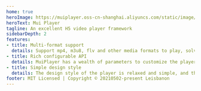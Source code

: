```yaml
---
home: true
heroImage: https://muiplayer.oss-cn-shanghai.aliyuncs.com/static/image/logo.png
heroText: Mui Player
tagline: An excellent H5 video player framework
sidebarDepth: 2
features:
- title: Multi-format support
  details: Support mp4, m3u8, flv and other media formats to play, solve most compatibility problems, and adapt to play on PCs and mobile phones.
- title: Rich configurable API
  details: MuiPlayer has a wealth of parameters to customize the player instance, and the video playback of the customized scene can be completed through easy configuration.
- title: Simple design style
  details: The design style of the player is relaxed and simple, and the theme style of the player can be customized. It also has a set of beautiful functional control design independently on PC and mobile phone.
footer: MIT Licensed | Copyright © 20210502-present Leisbanon
---
```


<ClientOnly><MuiPlayer></MuiPlayer></ClientOnly>
